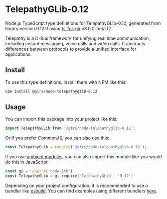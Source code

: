
# TelepathyGLib-0.12

Node.js TypeScript type definitions for TelepathyGLib-0.12, generated from library version 0.12.0 using [ts-for-gir](https://github.com/gjsify/ts-for-gjs) v3.0.0-beta.12.

Telepathy is a D-Bus framework for unifying real time communication, including instant messaging, voice calls and video calls. It abstracts differences between protocols to provide a unified interface for applications.

## Install

To use this type definitions, install them with NPM like this:
```bash
npm install @girs/node-telepathyglib-0.12
```

## Usage

You can import this package into your project like this:
```ts
import TelepathyGLib from '@girs/node-telepathyglib-0.12';
```

Or if you prefer CommonJS, you can also use this:
```ts
const TelepathyGLib = require('@girs/node-telepathyglib-0.12');
```

If you use [ambient modules](https://github.com/gjsify/ts-for-gir/tree/main/packages/cli#ambient-modules), you can also import this module like you would do this in JavaScript:

```ts
const gi = require('node-gtk')
const TelepathyGLib = gi.require('TelepathyGLib', '0.12')
```

Depending on your project configuration, it is recommended to use a bundler like [esbuild](https://esbuild.github.io/). You can find examples using different bundlers [here](https://github.com/gjsify/ts-for-gir/tree/main/examples).